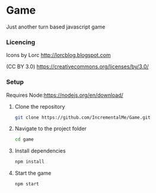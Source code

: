 # Game

Just another turn based javascript game

### Licencing

Icons by Lorc http://lorcblog.blogspot.com

(CC BY 3.0) https://creativecommons.org/licenses/by/3.0/

### Setup

Requires Node:https://nodejs.org/en/download/

1. Clone the repository 
    ```bash
    git clone https://github.com/IncrementalMe/Game.git
    ```

2. Navigate to the project folder
    ```bash
    cd game
    ```

3. Install dependencies
    ```bash
    npm install
    ```

4. Start the game
    ```bash
    npm start
    ```

